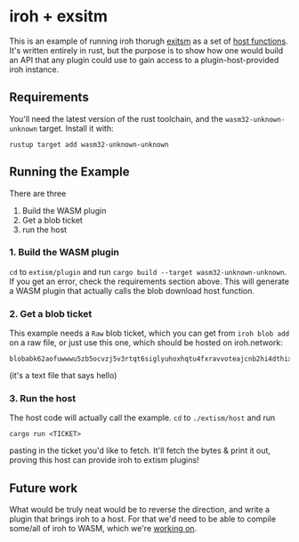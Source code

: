 # iroh + exsitm

This is an example of running iroh thorugh [exitsm](https://extism.org/) as a set of [host functions](https://extism.org/docs/concepts/host-functions). It's written entirely in rust, but the purpose is to show how one would build an API that any plugin could use to gain access to a plugin-host-provided iroh instance.

## Requirements

You'll need the latest version of the rust toolchain, and the `wasm32-unknown-unknown` target. Install it with:

```
rustup target add wasm32-unknown-unknown
```

## Running the Example

There are three 

1. Build the WASM plugin
2. Get a blob ticket
3. run the host

### 1. Build the WASM plugin

`cd` to `extism/plugin` and run `cargo build --target wasm32-unknown-unknown`. If you get an error, check the requirements section above. This will generate a WASM plugin that actually calls the blob download host function.

### 2. Get a blob ticket

This example needs a `Raw` blob ticket, which you can get from `iroh blob add` on a raw file, or just use this one, which should be hosted on iroh.network:
```
blobabk62aofuwwwu5zb5ocvzj5v3rtqt6siglyuhoxhqtu4fxravvoteajcnb2hi4dthixs65ltmuys2mjomrsxe4bonfzg62bonzsxi53pojvs4lydaac2cyt22erablaraaa5ciqbfiaqj7ya6cbpuaaaaaaaaaaaahjceagucztuhgez4qucv2733xphmgpc2nkgj54od2vuygn6sz4zzxo6ce
```
(it's a text file that says hello)

### 3. Run the host

The host code will actually call the example. `cd` to `./extism/host` and run

```
cargo run <TICKET>
```

pasting in the ticket you'd like to fetch. It'll fetch the bytes & print it out, proving this host can provide iroh to extism plugins!


## Future work

What would be truly neat would be to reverse the direction, and write a plugin that brings iroh to a host. For that we'd need to be able to compile some/all of iroh to WASM, which we're [working on](https://github.com/n0-computer/iroh/issues/1803).